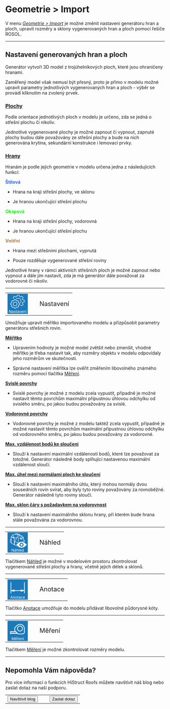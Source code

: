 
<h1>Geometrie &gt; Import</h1>
<p>V menu <u><i>Geometrie &gt; Import</i></u> je možné změnit nastavení generátoru hran a ploch, upravit rozměry a sklony vygenerovaných hran a ploch pomocí řešiče ROSOL.</p>

<hr class="main"> <!-- Vodorovná čára jako oddělovač sekce -->

<h2>Nastavení generovaných hran a ploch</h2>
<p>Generátor vytvoří 3D model z trojúhelníkových ploch, které jsou ohraničeny hranami.</p>

<p>Zaměřený model však nemusí být přesný, proto je přímo v modelu možné upravit parametry jednotlivých vygenerovaných hran a ploch - výběr se provádí kliknutím na zvolený prvek.</p>

<h3><u>Plochy</u></h3>
<p>Podle orientace jednotlivých ploch v modelu je určeno, zda se jedná o střešní plochu či nikoliv.</p>

<p>Jednotlivé vygenerované plochy je možné zapnout či vypnout, zapnuté plochy budou dále považovány ze střešní plochy a bude na nich generována krytina, sekundární konstrukce i lemovací prvky.</p>

<h3><u>Hrany</u></h3>
<p>Hranám je podle jejich geometrie v modelu určena jedna z následujících funkcí:</p>

<p><span style="color: rgba(40,100,255,255);"><b>Štítová</b></span></p>
<ul>
  <li><p>Hrana na kraji střešní plochy, ve sklonu</p></li>
  <li><p>Je hranou ukončující střešní plochu</p></li>
</ul>

<p><span style="color: rgba(20,255,20,255);"><b>Okapová</b></span></p>
<ul>
  <li><p>Hrana na kraji střešní plochy, vodorovná</p></li>
  <li><p>Je hranou ukončující střešní plochu</p></li>
</ul>

<p><span style="color: rgba(187,120,62,255);"><b>Vnitřní</b></span></p>
<ul>
  <li><p>Hrana mezi střešními plochami, vypnutá</p></li>
  <li><p>Pouze rozděluje vygenerované střešní roviny</p></li>
</ul>

<p>Jednotlivé hrany v rámci aktivních střešních ploch je možné zapnout nebo vypnout a dále jim nastavit, zda je má generátor dále považovat za vodorovné či nikoliv.</p>

<hr class="main"> <!-- Vodorovná čára jako oddělovač sekce -->

<table>
  <tr>
    <td>
      <div style="position: relative; width: 64px; height: 64px;">
        <img src="img/MainSettings64x64.png" alt="MainSettings64x64.png" width="64" height="64">
        <div style="position: absolute; bottom: 0; width: 100%; background: none; color: white; font-size: 12px; text-align: center;">
        Nastavení
        </div>
      </div>
    </td>
    <td style="vertical-align: middle; font-size: 20px; padding-left: 30px;">
      Nastavení
    </td>
  </tr>
</table>

<p>Umožňuje upravit měřítko importovaného modelu a přizpůsobit parametry generátoru střešních rovin.</p>

<p><b><u>Měřítko</u></b></p>
<ul>
  <li><p>Upravením hodnoty je možné model zvětšit nebo zmenšit, vhodné měřítko je třeba nastavit tak, aby rozměry objektu v modelu odpovídaly jeho rozměrům ve skutečnosti.</p></li>
  <li><p>Správné nastavení měřítka lze ověřit změřením libovolného známého rozměru pomocí tlačítka <u>Měření</u>.</p></li>
</ul>

<p><b><u>Svislé povrchy</u></b></p>
<ul>
  <li><p>Svislé povrchy je možné z modelu zcela vypustit, případně je možné nastavit těmto povrchům maximální přípustnou úhlovou odchylku od svislého směru, po jakou budou považovány za svislé.</p></li>
</ul>

<p><b><u>Vodorovné povrchy</u></b></p>
<ul>
  <li><p>Vodorovné povrchy je možné z modelu taktéž zcela vypustit, případně je možné nastavit těmto povrchům maximální přípustnou úhlovou odchylku od vodorovného směru, po jakou budou považovány za vodorovné.</p></li>
</ul>

<p><b><u>Max. vzdálenost bodů ke sloučení</u></b></p>
<ul>
  <li><p>Slouží k nastavení maximální vzdálenosti bodů, které lze považovat za totožné. Generátor následně body splňující nastavenou maximální vzdálenost sloučí.</p></li>
</ul>

<p><b><u>Max. úhel mezi normálami ploch ke sloučení</u></b></p>
<ul>
  <li><p>Slouží k nastavení maximálního úhlu, který mohou normály dvou sousedních rovin svírat, aby byly tyto roviny považovány za rovnoběžné. Generátor následně tyto roviny sloučí.</p></li>
</ul>

<p><b><u>Max. sklon čáry s požadavkem na vodorovnost</u></b></p>
<ul>
  <li><p>Slouží k nastavení maximálního sklonu hrany, při kterém bude hrana stále považována za vodorovnou.</p></li>
</ul>

<hr class="main"> <!-- Vodorovná čára jako oddělovač sekce -->

<table>
  <tr>
    <td>
      <div style="position: relative; width: 64px; height: 64px;">
        <img src="img/PreviewGeometry64x64.png" alt="PreviewGeometry64x64.png" width="64" height="64">
        <div style="position: absolute; bottom: 0; width: 100%; background: none; color: white; font-size: 12px; text-align: center;">
        Náhled
        </div>
      </div>
    </td>
    <td style="vertical-align: middle; font-size: 20px; padding-left: 30px;">
      Náhled
    </td>
  </tr>
</table>

<p>Tlačítkem <u>Náhled</u> je možné v modelovém prostoru zkontrolovat vygenerované střešní plochy a hrany, včetně jejich délek a sklonů.</p>

<hr class="main"> <!-- Vodorovná čára jako oddělovač sekce -->

<table>
  <tr>
    <td>
      <div style="position: relative; width: 64px; height: 64px;">
        <img src="img/DimensionLinearIcon64x64.png" alt="DimensionLinearIcon64x64.png" width="64" height="64">
        <div style="position: absolute; bottom: 0; width: 100%; background: none; color: white; font-size: 12px; text-align: center;">
        Anotace
        </div>
      </div>
    </td>
    <td style="vertical-align: middle; font-size: 20px; padding-left: 30px;">
      Anotace
    </td>
  </tr>
</table>

<p>Tlačítko <u>Anotace</u> umožňuje do modelu přidávat libovolné půdorysné kóty.</p>

<hr class="main"> <!-- Vodorovná čára jako oddělovač sekce -->

<table>
  <tr>
    <td>
      <div style="position: relative; width: 64px; height: 64px;">
        <img src="img/TapeMeasureIcon64x64.png" alt="TapeMeasureIcon64x64.png" width="64" height="64">
        <div style="position: absolute; bottom: 0; width: 100%; background: none; color: white; font-size: 12px; text-align: center;">
        Měření
        </div>
      </div>
    </td>
    <td style="vertical-align: middle; font-size: 20px; padding-left: 30px;">
      Měření
    </td>
  </tr>
</table>

<p>Tlačítkem <u>Měření</u> je možné zkontrolovat rozměry modelu.</p>

<hr class="main"> <!-- Vodorovná čára jako oddělovač sekce -->

<h2>Nepomohla Vám nápověda?</h2>
<p>Pro více informací o funkcích HiStruct Roofs můžete navštívit náš blog nebo zaslat dotaz na naší podporu.</p>

<table>
  <tr>
    <td>
      <a href="https://docs.histruct.com/cs/" target="_blank" rel="noopener noreferrer">
        <button class="btn">Navštívit blog</button>
      </a>
    </td>
    <td style="padding-left: 30px;">
      <a href="mailto:support@histruct.com?subject=Dotaz na Support HiStruct">
        <button class="btn">Zaslat dotaz</button>
      </a>
    </td>
  </tr>
</table>
